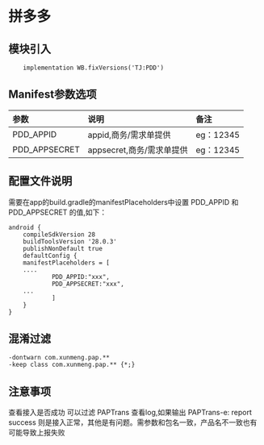 # 拼多多

## 模块引入

```text
    implementation WB.fixVersions('TJ:PDD')
```

## Manifest参数选项

| 参数 | 说明 | 备注 |
| :--- | :--- | :--- |
| PDD\_APPID | appid,商务/需求单提供 | eg：12345 |
| PDD\_APPSECRET | appsecret,商务/需求单提供 | eg：12345 |

## 配置文件说明

需要在app的build.gradle的manifestPlaceholders中设置 PDD\_APPID 和 PDD\_APPSECRET 的值,如下：

```text
android {
    compileSdkVersion 28
    buildToolsVersion '28.0.3'
    publishNonDefault true
    defaultConfig {
    manifestPlaceholders = [
    ....
            PDD_APPID:"xxx",
            PDD_APPSECRET:"xxx",
    ...
            ]
    }
}
```

## 混淆过滤

```text
-dontwarn com.xunmeng.pap.**
-keep class com.xunmeng.pap.** {*;}
```

## 注意事项

查看接入是否成功 可以过滤 PAPTrans 查看log,如果输出 PAPTrans-e: report success 则是接入正常，其他是有问题。需参数和包名一致，产品名不一致也有可能导致上报失败

